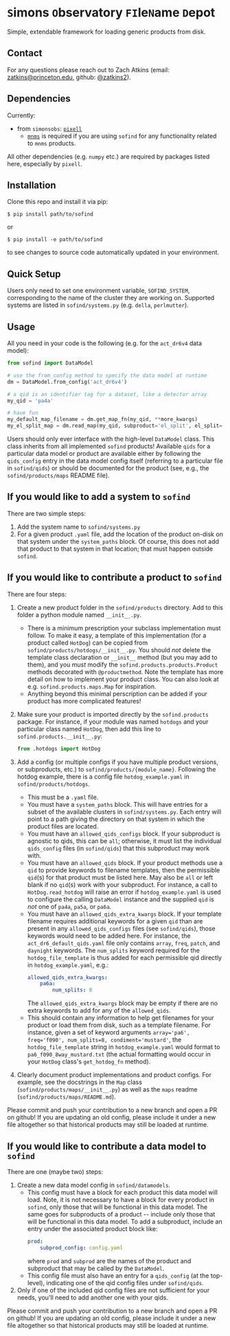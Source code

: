 # `S`imons `O`bservatory `FI`le`N`ame `D`epot
Simple, extendable framework for loading generic products from disk.

## Contact
For any questions please reach out to Zach Atkins (email: [zatkins@princeton.edu](mailto:zatkins@princeton.edu), github: [@zatkins2](https://github.com/zatkins2)).

## Dependencies
Currently:
* from `simonsobs`: [`pixell`](https://github.com/simonsobs/pixell)
    * [`mnms`](https://github.com/simonsobs/mnms) is required if you are using `sofind` for any functionality related to `mnms` products.

All other dependencies (e.g. `numpy` etc.) are required by packages listed here, especially by `pixell`.

## Installation
Clone this repo and install it via pip:
```shell
$ pip install path/to/sofind
```
or 
```shell
$ pip install -e path/to/sofind
```
to see changes to source code automatically updated in your environment.

## Quick Setup
Users only need to set one environment variable, `SOFIND_SYSTEM`, corresponding to the name of the cluster they are working on. Supported systems are listed in `sofind/systems.py` (e.g. `della`, `perlmutter`).

## Usage
All you need in your code is the following (e.g. for the `act_dr6v4` data model):
```python
from sofind import DataModel

# use the from_config method to specify the data model at runtime
dm = DataModel.from_config('act_dr6v4')

# a qid is an identifier tag for a dataset, like a detector array
my_qid = 'pa4a'

# have fun
my_default_map_filename = dm.get_map_fn(my_qid, **more_kwargs)
my_el_split_map = dm.read_map(my_qid, subproduct='el_split', el_split='el1')
```
Users should only ever interface with the high-level `DataModel` class. This class inherits from all implemented `sofind` products! Available `qids` for a particular data model or product are available either by following the `qids_config` entry in the data model config itself (referring to a particular file in `sofind/qids`) or should be documented for the product (see, e.g., the `sofind/products/maps` README file).

## If you would like to add a system to `sofind`
There are two simple steps:
1. Add the system name to `sofind/systems.py`
2. For a given product `.yaml` file, add the location of the product on-disk on that system under the `system_paths` block. Of course, this does not add that product to that system in that location; that must happen outside `sofind`.

## If you would like to contribute a product to `sofind`
There are four steps:
1. Create a new product folder in the `sofind/products` directory. Add to this folder a python module named `__init__.py`.
    * There is a minimum prescription your subclass implementation must follow. To make it easy, a template of this implementation (for a product called `HotDog`) can be copied from `sofind/products/hotdogs/__init__.py`. You should *not* delete the template class declaration or `__init__` method (but you may add to them), and you *must* modify the `sofind.products.products.Product` methods decorated with `@productmethod`. Note the template has more detail on how to implement your product class. You can also look at e.g. `sofind.products.maps.Map` for inspiration.
    * Anything beyond this minimal perscription can be added if your product has more complicated features!
2. Make sure your product is imported directly by the `sofind.products` package. For instance, if your module was named `hotdogs` and your particular class named `HotDog`, then add this line to `sofind.products.__init__.py`:

    ```python
    from .hotdogs import HotDog
    ```
3. Add a config (or multiple configs if you have multiple product versions, or subproducts, etc.) to `sofind/products/{module_name}`. Following the hotdog example, there is a config file `hotdog_example.yaml` in `sofind/products/hotdogs`.
    * This must be a `.yaml` file.
    * You must have a `system_paths` block. This will have entries for a subset of the available clusters in `sofind/systems.py`. Each entry will point to a path giving the directory on that system in which the product files are located.
    * You must have an `allowed_qids_configs` block. If your subproduct is agnostic to qids, this can be `all`; otherwise, it must list the individual `qids_config` files (in `sofind/qids`) that this subproduct may work with.
    * You must have an `allowed_qids` block. If your product methods use a `qid` to provide keywords to filename templates, then the permissible `qid`(s) for that product must be listed here. May also be `all` or left blank if no `qid`(s) work with your subproduct. For instance, a call to `HotDog.read_hotdog` will raise an error if `hotdog_example.yaml` is used to configure the calling `DataModel` instance and the supplied `qid` is *not* one of `pa4a`, `pa5a`, or `pa6a`.
    * You must have an `allowed_qids_extra_kwargs` block. If your template filename requires additional keywords for a given `qid` than are present in any `allowed_qids_configs` files (see `sofind/qids`), those keywords would need to be added here. For instance, the `act_dr6_default_qids.yaml` file only contains `array`, `freq`, `patch`, and `daynight` keywords. The `num_splits` keyword required for the `hotdog_file_template` is thus added for each permissible qid directly in `hotdog_example.yaml`, e.g.:
        ```yaml
        allowed_qids_extra_kwargs:
            pa6a:
                num_splits: 8
        ```
        The `allowed_qids_extra_kwargs` block may be empty if there are no extra keywords to add for any of the `allowed_qids`.
    * This should contain any information to help get filenames for your product or load them from disk, such as a template filename. For instance, given a set of keyword arguments `array='pa6', freq='f090', num_splits=8, condiment='mustard'`, the `hotdog_file_template` string in `hotdog_example.yaml` would format to `pa6_f090_8way_mustard.txt` (the actual formatting would occur in your `HotDog` class's `get_hotdog_fn` method).
4. Clearly document product implementations and product configs. For example, see the docstrings in the `Map` class (`sofind/products/maps/__init__.py`) as well as the `maps` readme (`sofind/products/maps/README.md`).
    
Please commit and push your contribution to a new branch and open a PR on github! If you are updating an old config, please include it under a new file altogether so that historical products may still be loaded at runtime.
    
## If you would like to contribute a data model to `sofind`
There are one (maybe two) steps:
1. Create a new data model config in `sofind/datamodels`.
    * This config must have a block for each product this data model will load. Note, it is not necessary to have a block for every product in `sofind`, only those that will be functional in this data model. The same goes for subproducts of a product -- include only those that will be functional in this data model. To add a subproduct, include an entry under the associated product block like:
        ```yaml
        prod:
            subprod_config: config.yaml
        ``` 
        where `prod` and `subprod` are the names of the product and subproduct that may be called by the `DataModel`.
    * This config file must also have an entry for a `qids_config` (at the top-level), indicating one of the qid config files under `sofind/qids`.
2. Only if one of the included qid config files are not sufficient for your needs, you'll need to add another one with your qids.

Please commit and push your contribution to a new branch and open a PR on github! If you are updating an old config, please include it under a new file altogether so that historical products may still be loaded at runtime.
